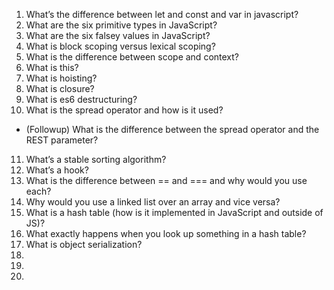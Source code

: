 1. What’s the difference between let and const and var in javascript?
2. What are the six primitive types in JavaScript?
3. What are the six falsey values in JavaScript?
4. What is block scoping versus lexical scoping?
5. What is the difference between scope and context?
6. What is this?
7. What is hoisting?
8. What is closure?
9. What is es6 destructuring?
10. What is the spread operator and how is it used?
  - (Followup) What is the difference between the spread operator and the REST parameter?
11. What’s a stable sorting algorithm?
12. What’s a hook?
13. What is the difference between == and === and why would you use each?
14. Why would you use a linked list over an array and vice versa?
15. What is a hash table (how is it implemented in JavaScript and outside of JS)?
16. What exactly happens when you look up something in a hash table?
17. What is object serialization?
18.
19.
20.
